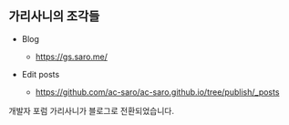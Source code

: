 ## 가리사니의 조각들

- Blog
  - https://gs.saro.me/

- Edit posts
  - https://github.com/ac-saro/ac-saro.github.io/tree/publish/_posts

개발자 포럼 가리사니가 블로그로 전환되었습니다.
